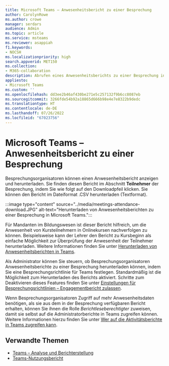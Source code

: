 ```yaml
---
title: Microsoft Teams – Anwesenheitsbericht zu einer Besprechung
author: CarolynRowe
ms.author: crowe
manager: serdars
audience: Admin
ms.topic: article
ms.service: msteams
ms.reviewer: asappiah
f1.keywords:
- NOCSH
ms.localizationpriority: high
search.appverid: MET150
ms.collection:
- M365-collaboration
description: Abrufen eines Anwesenheitsberichts zu einer Besprechung in Teams. Dieser Bericht ergänzt die Verwendungsberichte, die im Teams Admin Center verfügbar sind.
appliesto:
- Microsoft Teams
ms.custom: ''
ms.openlocfilehash: dd3ee2b46af430be271e5c257132f9b6cc8087eb
ms.sourcegitcommit: 3266fde54b92a18865d666b98e4e7e8322b9dedc
ms.translationtype: HT
ms.contentlocale: de-DE
ms.lasthandoff: 07/26/2022
ms.locfileid: "67023756"
---
```

# <a name="microsoft-teams-meeting-attendance-report"></a>Microsoft Teams – Anwesenheitsbericht zu einer Besprechung

Besprechungsorganisatoren können einen Anwesenheitsbericht anzeigen und herunterladen. Sie finden diesen Bericht im Abschnitt **Teilnehmer** der Besprechung, indem Sie wie folgt auf den Downloadpfeil klicken. Sie können den Bericht im Dateiformat .CSV herunterladen (Textformat).

:::image type="content" source="../media/meetings-attendance-download.JPG" alt-text="Herunterladen von Anwesenheitsberichten zu einer Besprechung in Microsoft Teams.":::

Für Mandanten im Bildungswesen ist dieser Bericht hilfreich, um die Anwesenheit von Kursteilnehmern in Onlinekursen nachverfolgen zu können. Beispielsweise kann der Lehrer den Bericht zu Kursbeginn als einfache Möglichkeit zur Überprüfung der Anwesenheit der Teilnehmer herunterladen. Weitere Informationen finden Sie unter [Herunterladen von Anwesenheitsberichten in Teams](https://support.office.com/article/download-attendance-reports-in-teams-ae7cf170-530c-47d3-84c1-3aedac74d310).

Als Administrator können Sie steuern, ob Besprechungsorganisatoren Anwesenheitsberichte zu einer Besprechung herunterladen können, indem Sie eine Besprechungsrichtlinie für Teams festlegen. Standardmäßig ist die Möglichkeit zum Herunterladen des Berichts aktiviert. Schritte zum Deaktivieren dieses Features finden Sie unter [Einstellungen für Besprechungsrichtlinien – Engagementbericht zulassen](../meeting-policies-in-teams-general.md#engagement-report).

Wenn Besprechungsorganisatoren Zugriff auf mehr Anwesenheitsdaten benötigen, als sie aus dem in der Besprechung verfügbaren Bericht erhalten, können Sie ihnen die Rolle *Berichtleseberechtigter* zuweisen, damit sie selbst auf die Administratorberichte in Teams zugreifen können. Weitere Informationen hierzu finden Sie unter [Wer auf die Aktivitätsberichte in Teams zugreifen kann](../teams-activity-reports.md#who-can-access-the-teams-activity-reports). 

## <a name="related-topics"></a>Verwandte Themen

- [Teams – Analyse und Berichterstellung](teams-reporting-reference.md)
- [Teams-Nutzungsbericht](teams-usage-report.md)
